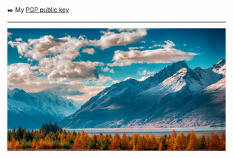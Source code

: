 ✒️ My [PGP public key](https://github.com/mateolafalce/PGP)

---

<div align="center">

![tolleLandschaft](tolleLandschaft.png)

</div>
